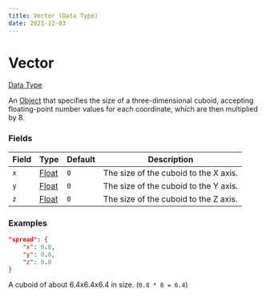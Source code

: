 ```yaml
---
title: Vector (Data Type)
date: 2021-12-03
---
```


# Vector

[Data Type](../data_types.md)

An [Object](object.md) that specifies the size of a three-dimensional cuboid, accepting floating-point number values for each coordinate, which are then multiplied by 8.


### Fields

Field | Type | Default | Description
------|------|---------|------------
`x` | [Float](float.md) | `0` | The size of the cuboid to the X axis.
`y` | [Float](float.md) | `0` | The size of the cuboid to the Y axis.
`z` | [Float](float.md) | `0` | The size of the cuboid to the Z axis.

### Examples

```json
"spread": {
    "x": 0.8,
    "y": 0.8,
    "z": 0.8
}
```

A cuboid of about 6.4x6.4x6.4 in size. (`0.8 * 8 = 6.4`)
